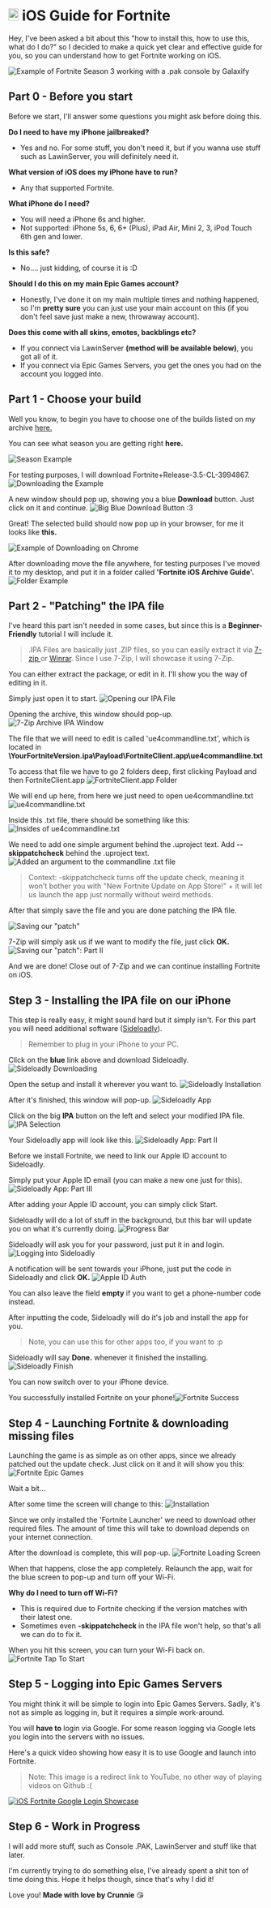 # <img src="https://cdn.discordapp.com/attachments/751304558453719176/936194213199093810/rsz_1rsz_1apple_logo_greysvg.png" alt="Apple Logo" width="20" height="24"> iOS Guide for Fortnite

Hey, I've been asked a bit about this "how to install this, how to use this, what do I do?" so I decided to make a quick yet clear and effective guide for you, so you can understand how to get Fortnite working on iOS.

![Example of Fortnite Season 3 working with a .pak console by Galaxify](https://cdn.discordapp.com/attachments/952386927984775209/953746877654917170/main.png)

## Part 0 - Before you start

Before we start, I'll answer some questions you might ask before doing this.

**Do I need to have my iPhone jailbreaked?**
- Yes and no. For some stuff, you don't need it, but if you wanna use stuff such as LawinServer, you will definitely need it.

**What version of iOS does my iPhone have to run?**
- Any that supported Fortnite.

**What iPhone do I need?**
- You will need a iPhone 6s and higher.
- Not supported: iPhone 5s, 6, 6+ (Plus), iPad Air, Mini 2, 3, iPod Touch 6th gen and lower.

**Is this safe?**
- No.... just kidding, of course it is :D

**Should I do this on my main Epic Games account?**
- Honestly, I've done it on my main multiple times and nothing happened, so I'm **pretty sure** you can just use your main account on this (if you don't feel save just make a new, throwaway account).

**Does this come with all skins, emotes, backblings etc?**
- If you connect via LawinServer **(method will be available below)**, you got all of it.
- If you connect via Epic Games Servers, you get the ones you had on the account you logged into.



## Part 1 - Choose your build
Well you know, to begin you have to choose one of the builds listed on my archive [here.](https://github.com/Crunnie/FNiOS-Archive)

You can see what season you are getting right **here.**

![Season Example](https://media.discordapp.net/attachments/952386927984775209/953748401504264273/unknown.png)

For testing purposes, I will download Fortnite+Release-3.5-CL-3994867.
![Downloading the Example](https://cdn.discordapp.com/attachments/952386927984775209/953747885948805240/unknown.png)

A new window should pop up, showing you a blue **Download** button.
Just click on it and continue.
![Big Blue Download Button :3](https://media.discordapp.net/attachments/952386927984775209/953748731499515924/unknown.png)

Great! The selected build should now pop up in your browser, for me it looks like **this.**

![Example of Downloading on Chrome](https://cdn.discordapp.com/attachments/952386927984775209/953748774524702820/unknown.png)

After downloading move the file anywhere, for testing purposes I've moved it to my desktop, and put it in a folder called **'Fortnite iOS Archive Guide'.**
![Folder Example](https://cdn.discordapp.com/attachments/952386927984775209/953749387723550740/unknown.png)

## Part 2 - "Patching" the IPA file

I've heard this part isn't needed in some cases, but since this is a **Beginner-Friendly** tutorial I will include it.

> .IPA Files are basically just .ZIP files, so you can easily extract it via [7-zip ](https://www.7-zip.org/) or [Winrar](https://www.win-rar.com/). 
> Since I use 7-Zip, I will showcase it using 7-Zip.

You can either extract the package, or edit in it. I'll show you the way of editing in it.

Simply just open it to start.
![Opening our IPA File](https://cdn.discordapp.com/attachments/952386927984775209/953757267180785674/unknown.png)

Opening the archive, this window should pop-up.
![7-Zip Archive IPA Window](https://cdn.discordapp.com/attachments/952386927984775209/953757904220078110/unknown.png)

The file that we will need to edit is called 'ue4commandline.txt', which is located in 
**\YourFortniteVersion.ipa\Payload\FortniteClient.app\ue4commandline.txt**
 
To access that file we have to go 2 folders deep, first clicking Payload and then FortniteClient.app
![FortniteClient.app Folder](https://cdn.discordapp.com/attachments/952386927984775209/953758605008592946/unknown.png)

We will end up here, from here we just need to open ue4commandline.txt
![ue4commandline.txt](https://cdn.discordapp.com/attachments/952386927984775209/953758733941497876/unknown.png)

Inside this .txt file, there should be something like this:\
![Insides of ue4commandline.txt](https://cdn.discordapp.com/attachments/952386927984775209/953758913822588998/unknown.png)

We need to add one simple argument behind the .uproject text.
Add **--skippatchcheck** behind the .uproject text.
![Added an argument to the commandline .txt file](https://cdn.discordapp.com/attachments/952386927984775209/953759414320504862/unknown.png)

> Context:
> -skippatchcheck turns off the update check, meaning it won't bother you with "New Fortnite Update on App Store!" + it will let us launch the app just normally without weird methods.


After that simply save the file and you are done patching the IPA file.

![Saving our "patch"](https://cdn.discordapp.com/attachments/952386927984775209/953759712468426812/unknown.png)

7-Zip will simply ask us if we want to modify the file, just click **OK.**
![Saving our "patch": Part II](https://cdn.discordapp.com/attachments/952386927984775209/953759851979374592/unknown.png)

And we are done! Close out of 7-Zip and we can continue installing Fortnite on iOS.

## Step 3 - Installing the IPA file on our iPhone

This step is really easy, it might sound hard but it simply isn't.
For this part you will need additional software ([Sideloadly](https://sideloadly.io/)).

> Remember to plug in your iPhone to your PC.

Click on the **blue** link above and download Sideloadly.
![Sideloadly Downloading](https://cdn.discordapp.com/attachments/952386927984775209/953760442528985168/unknown.png)

Open the setup and install it wherever you want to.
![Sideloadly Installation](https://cdn.discordapp.com/attachments/952386927984775209/953761076711940136/unknown.png)

After it's finished, this window will pop-up.
![Sideloadly App](https://cdn.discordapp.com/attachments/952386927984775209/953761876695744583/unknown.png)

Click on the big **IPA** button on the left and select your modified IPA file.![IPA Selection](https://cdn.discordapp.com/attachments/952386927984775209/953762204795170976/unknown.png)

Your Sideloadly app will look like this.
![Sideloadly App: Part II](https://cdn.discordapp.com/attachments/952386927984775209/953762472576303175/unknown.png)

Before we install Fortnite, we need to link our Apple ID account to Sideloadly.

Simply put your Apple ID email (you can make a new one just for this).
![Sideloadly App: Part III](https://cdn.discordapp.com/attachments/952386927984775209/953762712842801212/unknown.png)

After adding your Apple ID account, you can simply click Start.

Sideloadly will do a lot of stuff in the background, but this bar will update you on what it's currently doing.
![Progress Bar](https://cdn.discordapp.com/attachments/952386927984775209/953763088686006312/unknown.png)

Sideloadly will ask you for your password, just put it in and login.
![Logging into Sideloadly](https://cdn.discordapp.com/attachments/952386927984775209/953763362246897724/unknown.png)

A notification will be sent towards your iPhone, just put the code in Sideloadly and click **OK.**
![Apple ID Auth](https://cdn.discordapp.com/attachments/952386927984775209/953763827051266048/unknown.png)

You can also leave the field **empty** if you want to get a phone-number code instead.

After inputting the code, Sideloadly will do it's job and install the app for you.

> Note, you can use this for other apps too, if you want to :p

Sideloadly will say **Done.** whenever it finished the installing.
![Sideloadly Finish](https://cdn.discordapp.com/attachments/952386927984775209/953764404716011551/unknown.png)

You can now switch over to your iPhone device.

You successfully installed Fortnite on your phone!![Fortnite Success](https://cdn.discordapp.com/attachments/952386927984775209/953765134537474138/unknown.png)


## Step 4 - Launching Fortnite & downloading missing files

Launching the game is as simple as on other apps, since we already patched out the update check.
Just click on it and it will show you this:
![Fortnite Epic Games](https://cdn.discordapp.com/attachments/952386927984775209/953766533744705566/Default-IPhoneX-Landscape.png)

Wait a bit...

After some time the screen will change to this:
![Installation](https://cdn.discordapp.com/attachments/952386927984775209/953766046836346990/IMG_0493.png)

Since we only installed the 'Fortnite Launcher' we need to download other required files.
The amount of time this will take to download depends on your internet connection.

After the download is complete, this will pop-up.
![Fortnite Loading Screen](https://cdn.discordapp.com/attachments/952386927984775209/953766959210721350/IMG_0494.png)

When that happens, close the app completely.
Relaunch the app, wait for the blue screen to pop-up and turn off your Wi-Fi.

 **Why do I need to turn off Wi-Fi?**
- This is required due to Fortnite checking if the version matches with their latest one.
- Sometimes even **-skippatchcheck** in the IPA file won't help, so that's all we can do to fix it.

When you hit this screen, you can turn your Wi-Fi back on.
![Fortnite Tap To Start](https://cdn.discordapp.com/attachments/952386927984775209/953767587592941568/IMG_0495.png)

## Step 5 - Logging into Epic Games Servers

You might think it will be simple to login into Epic Games Servers.
Sadly, it's not as simple as logging in, but it requires a simple work-around.

You will **have to** login via Google.
For some reason logging via Google lets you login into the servers with no issues.

Here's a quick video showing how easy it is to use Google and launch into Fortnite.

> Note: This image is a redirect link to YouTube, no other way of playing videos on Github :(


[![iOS Fortnite Google Login Showcase](https://media.discordapp.net/attachments/952386927984775209/953767587592941568/IMG_0495.png?width=1440&height=665)](https://www.youtube.com/watch?v=LsE2i0sqwfs "iOS Fortnite Google Login Showcase")

## Step 6 - Work in Progress

I will add more stuff, such as Console .PAK, LawinServer and stuff like that later.

I'm currently trying to do something else, I've already spent a shit ton of time doing this.
Hope it helps though, since that's why I did it!

Love you!
**Made with love by Crunnie**  😘
